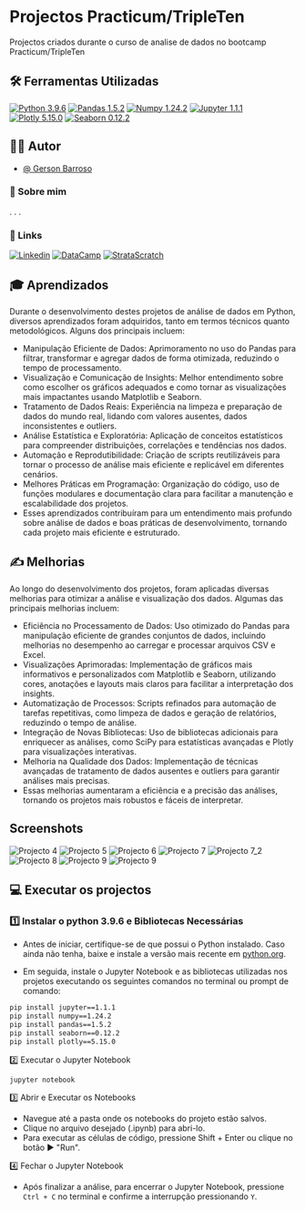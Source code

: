 # Projectos Practicum/TripleTen

Projectos criados durante o curso de analise de dados no bootcamp Practicum/TripleTen

## 🛠 Ferramentas Utilizadas

[![Python 3.9.6](https://img.shields.io/badge/Python_v3.9.6-3776AB?style=for-the-badge&logo=python&logoColor=white)](https://www.python.org/downloads/release/python-396/)  [![Pandas 1.5.2](https://img.shields.io/badge/Pandas_v1.5.2-150458?style=for-the-badge&logo=pandas)](https://pypi.org/project/pandas/1.5.2/)  [![Numpy 1.24.2](https://img.shields.io/badge/Numpy_v1.24.2-013243?style=for-the-badge&logo=Numpy)](https://pypi.org/project/numpy/1.24.2/)  [![Jupyter 1.1.1](https://img.shields.io/badge/Jupyter_v1.1.1-F37626?style=for-the-badge&logo=jupyter&logoColor=white)](https://pypi.org/project/jupyter/1.1.1/)  [![Plotly 5.15.0](https://img.shields.io/badge/Plotly_v5.15.0-3F4F75?style=for-the-badge&logo=plotly&logoColor=white)](https://pypi.org/project/plotly/5.15.0/)  [![Seaborn 0.12.2](https://img.shields.io/badge/Seaborn_v0.12.2-gray?style=for-the-badge)](https://pypi.org/project/seaborn/0.12.2/)

## 👨‍💻 Autor

- [@ Gerson Barroso](https://github.com/barrosogerson/ProjectosPracticum)

### 🚀 Sobre mim

. . . 

### 🔗 Links

[![Linkedin](https://img.shields.io/badge/Gerson_Barroso-0A66C2?style=for-the-badge&logo=linkedin&logoColor=white)](https://www.linkedin.com/in/gerson-barroso-424918128/)
[![DataCamp](https://img.shields.io/badge/datacamp-03EF62?style=for-the-badge&logo=datacamp&logoColor=white)](https://www.datacamp.com/portfolio/gersonbarroso)
[![StrataScratch](https://img.shields.io/badge/StrataScratch-00a699?style=for-the-badge)](https://platform.stratascratch.com/user/gb)

## 🎓 Aprendizados

Durante o desenvolvimento destes projetos de análise de dados em Python, diversos aprendizados foram adquiridos, tanto em termos técnicos quanto metodológicos. 
Alguns dos principais incluem:

- Manipulação Eficiente de Dados: Aprimoramento no uso do Pandas para filtrar, transformar e agregar dados de forma otimizada, reduzindo o tempo de processamento.
- Visualização e Comunicação de Insights: Melhor entendimento sobre como escolher os gráficos adequados e como tornar as visualizações mais impactantes usando Matplotlib e Seaborn.
- Tratamento de Dados Reais: Experiência na limpeza e preparação de dados do mundo real, lidando com valores ausentes, dados inconsistentes e outliers.
- Análise Estatística e Exploratória: Aplicação de conceitos estatísticos para compreender distribuições, correlações e tendências nos dados.
- Automação e Reprodutibilidade: Criação de scripts reutilizáveis para tornar o processo de análise mais eficiente e replicável em diferentes cenários.
- Melhores Práticas em Programação: Organização do código, uso de funções modulares e documentação clara para facilitar a manutenção e escalabilidade dos projetos.
- Esses aprendizados contribuíram para um entendimento mais profundo sobre análise de dados e boas práticas de desenvolvimento, tornando cada projeto mais eficiente e estruturado.

## ✍️ Melhorias

Ao longo do desenvolvimento dos projetos, foram aplicadas diversas melhorias para otimizar a análise e visualização dos dados. 
Algumas das principais melhorias incluem:

- Eficiência no Processamento de Dados: Uso otimizado do Pandas para manipulação eficiente de grandes conjuntos de dados, incluindo melhorias no desempenho ao carregar e processar arquivos CSV e Excel.  
- Visualizações Aprimoradas: Implementação de gráficos mais informativos e personalizados com Matplotlib e Seaborn, utilizando cores, anotações e layouts mais claros para facilitar a interpretação dos insights.  
- Automatização de Processos: Scripts refinados para automação de tarefas repetitivas, como limpeza de dados e geração de relatórios, reduzindo o tempo de análise.  
- Integração de Novas Bibliotecas: Uso de bibliotecas adicionais para enriquecer as análises, como SciPy para estatísticas avançadas e Plotly para visualizações interativas.  
- Melhoria na Qualidade dos Dados: Implementação de técnicas avançadas de tratamento de dados ausentes e outliers para garantir análises mais precisas.  
- Essas melhorias aumentaram a eficiência e a precisão das análises, tornando os projetos mais robustos e fáceis de interpretar.  

## Screenshots

![Projecto 4](screenshots/proj4.png)
![Projecto 5](screenshots/proj5.png)
![Projecto 6](screenshots/proj6.png)
![Projecto 7](screenshots/proj7.png)
![Projecto 7_2](screenshots/proj7_2.png)
![Projecto 8](screenshots/proj8.png)
![Projecto 9](screenshots/proj9.png)
![Projecto 9](screenshots/proj9_1.png)

## 💻 Executar os projectos
 
### 1️⃣ Instalar o python 3.9.6 e Bibliotecas Necessárias
- Antes de iniciar, certifique-se de que possui o Python instalado. Caso ainda não tenha, baixe e instale a versão mais recente em [python.org](https://www.python.org/downloads/release/python-396/).

- Em seguida, instale o Jupyter Notebook e as bibliotecas utilizadas nos projetos executando os seguintes comandos no terminal ou prompt de comando:

```bash
pip install jupyter==1.1.1
pip install numpy==1.24.2
pip install pandas==1.5.2
pip install seaborn==0.12.2
pip install plotly==5.15.0
```

2️⃣ Executar o Jupyter Notebook

```jupyter notebook```


3️⃣ Abrir e Executar os Notebooks

- Navegue até a pasta onde os notebooks do projeto estão salvos.
- Clique no arquivo desejado (.ipynb) para abri-lo.
- Para executar as células de código, pressione Shift + Enter ou clique no botão ▶️ "Run".

4️⃣ Fechar o Jupyter Notebook

- Após finalizar a análise, para encerrar o Jupyter Notebook, pressione `Ctrl + C` no terminal e confirme a interrupção pressionando `Y`.
